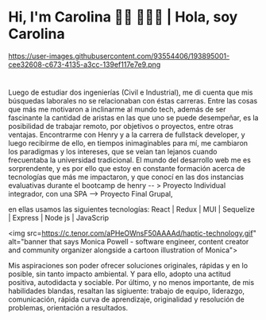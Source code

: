 # Hi, I'm Carolina 👋🏾 👩🏾‍💻 | Hola, soy Carolina

https://user-images.githubusercontent.com/93554406/193895001-cee32608-c673-4135-a3cc-139ef117e7e9.png

#
Luego de estudiar dos ingenierías (Civil e Industrial), me di cuenta que mis búsquedas laborales no se relacionaban con éstas carreras. 
Entre las cosas que más me motivaron a inclinarme al mundo tech, además de ser fascinante la cantidad de aristas en las que uno se puede desempeñar, es la posibilidad de trabajar remoto, por objetivos o proyectos, entre otras ventajas.
Encontrarme con Henry y a la carrera de  fullstack developer, y luego recibirme de ello, en tiempos  inimaginables para mí, me cambiaron los paradigmas y los intereses, que se veían tan lejanos cuando frecuentaba la universidad tradicional. 
El mundo del desarrollo web me es sorprendente, y es por ello que estoy en constante formación acerca de tecnologías que más me impactaron, y que conocí en las dos instancias evaluativas durante el bootcamp de  henry 
 -- > Proyecto Individual integrador, con una SPA 
 --> Proyecto Final Grupal, 

en ellas usamos las siguientes tecnologías:
React | Redux | MUI | Sequelize | Express | Node js | JavaScrip

<img src=https://c.tenor.com/aPHeOWnsF50AAAAd/haptic-technology.gif" alt="banner that says Monica Powell - software engineer, content creator and community organizer alongside a cartoon illustration of Monica">

Mis aspiraciones son poder ofrecer soluciones originales, rápidas y en lo posible, sin tanto impacto ambiental. Y para ello, adopto una actitud positiva, autodidacta y sociable. 
Por último, y no menos importante, de mis habilidades blandas, resaltan las sigiuente: trabajo de equipo, liderazgo, comunicación, rápida curva de aprendizaje, originalidad y resolución de problemas, orientación a resultados.

<!--
**Ccarit0/ccarit0** is a ✨ _special_ ✨ repository because its `README.md` (this file) appears on your GitHub profile.

Here are some ideas to get you started:

- 🔭 I’m currently working on ...
- 🌱 I’m currently learning ...
- 👯 I’m looking to collaborate on ...
- 🤔 I’m looking for help with ...
- 💬 Ask me about ...
- 📫 How to reach me: ...
- 😄 Pronouns: ...
- ⚡ Fun fact: ...
-->
